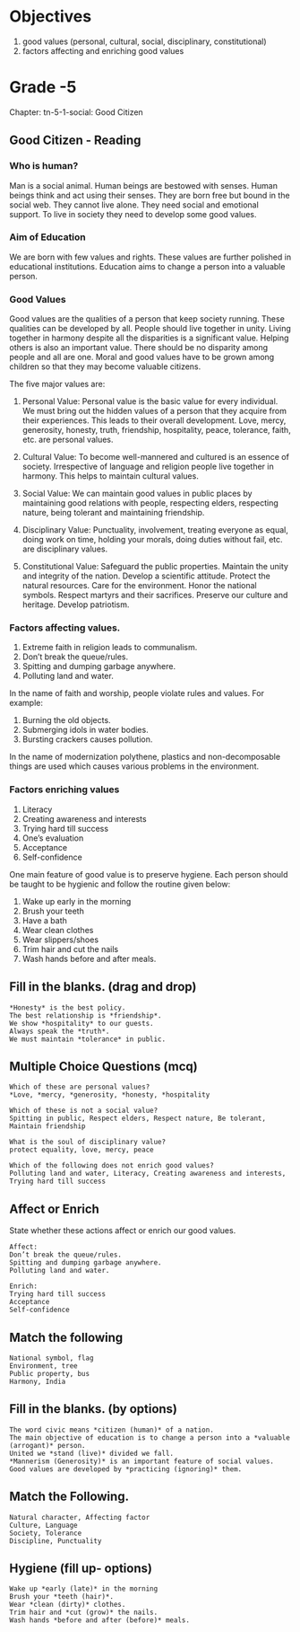 # Objectives

1. good values (personal, cultural, social, disciplinary, constitutional)
2. factors affecting and enriching good values

# Grade -5
Chapter: tn-5-1-social: Good Citizen
## Good Citizen - Reading

### Who is human?
Man is a social animal. Human beings are bestowed with senses. Human beings think and act using their senses. They are born free but bound in the social web. They cannot live alone. They need social and emotional support. To live in society they need to develop some good values.

### Aim of Education
We are born with few values and rights. These values are further polished in educational institutions. Education aims to change a person into a valuable person. 

### Good Values
Good values are the qualities of a person that keep society running. These qualities can be developed by all. People should live together in unity. Living together in harmony despite all the disparities is a significant value. Helping others is also an important value. There should be no disparity among people and all are one. Moral and good values have to be grown among children so that they may become valuable citizens.

The five major values are: 

1. Personal Value: Personal value is the basic value for every individual.
We must bring out the hidden values of a person that they acquire from their experiences. This leads to their overall development. Love, mercy, generosity, honesty, truth, friendship, hospitality, peace, tolerance, faith, etc. are personal values.

2. Cultural Value: To become well-mannered and cultured is an essence of society. Irrespective of language and religion people live together in harmony. This helps to maintain cultural values.

3. Social Value: We can maintain good values in public places by maintaining good relations with people, respecting elders, respecting nature, being tolerant and maintaining friendship.

4. Disciplinary Value: Punctuality, involvement, treating everyone as equal, doing work on time, holding your morals, doing duties without fail, etc. are disciplinary values.

5. Constitutional Value: Safeguard the public properties. Maintain the unity and integrity of the nation. Develop a scientific attitude. Protect the natural resources. Care for the environment. Honor the national symbols.
Respect martyrs and their sacrifices. Preserve our culture and heritage. Develop patriotism.

### Factors affecting values.
1. Extreme faith in religion leads to communalism.
2. Don’t break the queue/rules.
3. Spitting and dumping garbage anywhere.
4. Polluting land and water.

In the name of faith and worship, people violate rules and values.
For example:
1. Burning the old objects.
2. Submerging idols in water bodies.
3. Bursting crackers causes pollution.

In the name of modernization polythene, plastics and non-decomposable things are used which causes various problems in the environment.

###  Factors enriching values
1. Literacy
2. Creating awareness and interests
3. Trying hard till success
4. One’s evaluation
5. Acceptance
6. Self-confidence

One main feature of good value is to preserve hygiene. Each person should be taught to be hygienic and follow the routine given below:

1. Wake up early in the morning
2. Brush your teeth
3. Have a bath
4. Wear clean clothes
5. Wear slippers/shoes
6. Trim hair and cut the nails
7. Wash hands before and after meals.

## Fill in the blanks. (drag and drop)
```
*Honesty* is the best policy.
The best relationship is *friendship*.
We show *hospitality* to our guests.
Always speak the *truth*.
We must maintain *tolerance* in public.
```
## Multiple Choice Questions (mcq)
```
Which of these are personal values?
*Love, *mercy, *generosity, *honesty, *hospitality 

Which of these is not a social value?
Spitting in public, Respect elders, Respect nature, Be tolerant, Maintain friendship

What is the soul of disciplinary value?
protect equality, love, mercy, peace  

Which of the following does not enrich good values?
Polluting land and water, Literacy, Creating awareness and interests, Trying hard till success
```
## Affect or Enrich
State whether these actions affect or enrich our good values.
```
Affect:
Don’t break the queue/rules.
Spitting and dumping garbage anywhere.
Polluting land and water.

Enrich:
Trying hard till success
Acceptance
Self-confidence
```
## Match the following
```
National symbol, flag
Environment, tree
Public property, bus
Harmony, India
```
## Fill in the blanks. (by options)
```
The word civic means *citizen (human)* of a nation.
The main objective of education is to change a person into a *valuable (arrogant)* person.
United we *stand (live)* divided we fall.
*Mannerism (Generosity)* is an important feature of social values.
Good values are developed by *practicing (ignoring)* them.
```
## Match the Following.
```
Natural character, Affecting factor 
Culture, Language
Society, Tolerance
Discipline, Punctuality
```
## Hygiene (fill up- options)
```
Wake up *early (late)* in the morning
Brush your *teeth (hair)*.
Wear *clean (dirty)* clothes.
Trim hair and *cut (grow)* the nails.
Wash hands *before and after (before)* meals.
```




